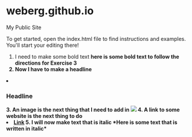 weberg.github.io
=====================

My Public Site

To get started, open the index.html file to find instructions and examples. You'll start your editing there!

1. I need to make some bold text
<b>here is some bold text to follow the directions for Exercise 3<b>
2. Now I have to make a headline
<li> <h3>Headline</h3></li>
3. An image is the next thing that I need to add in
<img src=http://www.thehulltruth.com/attachments/boating-outdoor-photos/110717d1271377980-hard-beat-offshore-sunrise-img_8909.jpg</li>
4. A link to some website is the next thing to do
<li><a href=http://www.coastal.edu/>Link</a>
5. I will now make text that is italic
*Here is some text that is written in italic*
